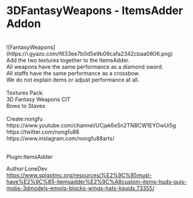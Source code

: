 # 3DFantasyWeapons - ItemsAdder Addon
<br>
![FantasyWeapons](https://i.gyazo.com/f633ee7b0d5e9b08cafa2342cbaa0806.png)
<br>
Add the two textures together to the ItemsAdder.<br>
All weapons have the same performance as a diamond sword.<br>
All staffs have the same performance as a crossbow.<br>
We do not explain items or adjust performance at all.<br>
<br>
Textures Pack:<br>
3D Fantasy Weapons CIT<br>
Bows to Staves<br>
<br>
Create:nongfu<br>
https://www.youtube.com/channel/UCjak6e5n2TNBCW1EYOwUi5g<br>
https://twitter.com/nongfu88<br>
https://www.instagram.com/nongfu88arts/<br><br>

Plugin:ItemsAdder<br>

Author:LoneDev<br>
https://www.spigotmc.org/resources/%E2%9C%85must-have%E2%9C%85-itemsadder%E2%9C%A8custom-items-huds-guis-mobs-3dmodels-emojis-blocks-wings-hats-liquids.73355/


